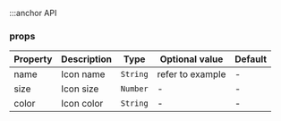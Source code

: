 :::anchor API

### props

| Property | Description | Type            | Optional value   | Default |
| -------- | ----------- | --------------- | ---------------- | ------- |
| name     | Icon name   | `String`        | refer to example | -       |
| size     | Icon size   | `Number` | -                | -       |
| color    | Icon color  | `String` | -                | -       |
